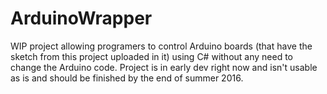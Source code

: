 # ArduinoWrapper
WIP project allowing programers to control Arduino boards (that have the sketch from this project uploaded in it) using C# without any need to change the Arduino code. Project is in early dev right now and isn't usable as is and should be finished by the end of summer 2016.
